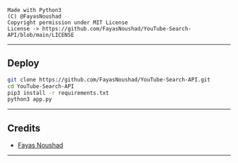 ```
Made with Python3
(C) @FayasNoushad
Copyright permission under MIT License
License -> https://github.com/FayasNoushad/YouTube-Search-API/blob/main/LICENSE
```

---

## Deploy

```sh
git clone https://github.com/FayasNoushad/YouTube-Search-API.git
cd YouTube-Search-API
pip3 install -r requirements.txt
python3 app.py
```

---

## Credits

- [Fayas Noushad](https://github.com/FayasNoushad)

---
